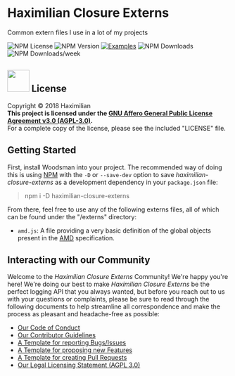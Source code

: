 # Haximilian Closure Externs
Common extern files I use in a lot of my projects

![NPM License](https://img.shields.io/npm/l/haximilian-closure-externs.svg)
![NPM Version](https://img.shields.io/npm/v/haximilian-closure-externs.svg)
[![Examples](https://www.libhive.com/providers/npm/packages/haximilian-closure-externs/examples/badge.svg)](https://www.libhive.com/providers/npm/packages/haximilian-closure-externs)
![NPM Downloads](https://img.shields.io/npm/dt/haximilian-closure-externs.svg)
![NPM Downloads/week](https://img.shields.io/npm/dw/haximilian-closure-externs.svg)

## [<img src="https://opensource.org/files/osi_symbol.png" width="50">](https://opensource.org/licenses/AGPL-3.0) License
Copyright &copy; 2018 Haximilian<br/>
**This project is licensed under the [GNU Affero General Public License Agreement v3.0 (AGPL-3.0)](https://opensource.org/licenses/AGPL-3.0).**<br>
For a complete copy of the license, please see the included "LICENSE" file.

## Getting Started
First, install Woodsman into your project. The recommended way of doing this is using [NPM](https://www.npmjs.com/) with the `-D` or `--save-dev` option to save *haximilian-closure-externs* as a development dependency in your `package.json` file:

> npm i -D haximilian-closure-externs

From there, feel free to use any of the following externs files, all of which can be found under the "/externs" directory:

 - `amd.js`: A file providing a very basic definition of the global objects present in the [AMD](https://en.wikipedia.org/wiki/Asynchronous_module_definition) specification.

## Interacting with our Community
Welcome to the *Haximilian Closure Externs* Community! We're happy you're here! We're doing our best to make *Haximilian Closure Externs* be the perfect logging API that you always wanted, but before you reach out to us with your questions or complaints, please be sure to read through the following documents to help streamline all correspondence and make the process as pleasant and headache-free as possible:
 - [Our Code of Conduct](.github/CODE_OF_CONDUCT.md)
 - [Our Contributor Guidelines](.github/CONTRIBUTING.md)
 - [A Template for reporting Bugs/Issues](.github/ISSUE_TEMPLATE/bug_report.md)
 - [A Template for proposing new Features](.github/ISSUE_TEMPLATE/feature_request.md)
 - [A Template for creating Pull Requests](.github/PULL_REQUEST_TEMPLATE.md)
 - [Our Legal Licensing Statement (AGPL 3.0)](LICENSE.md)
